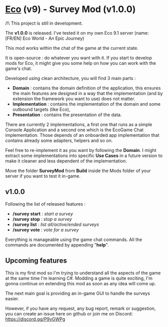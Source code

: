 # [Eco](https://www.play.eco/) (v9) - Survey Mod (v1.0.0)

/!\ This project is still in development.

The **v1.0.0** is released. I've tested it on my own Eco 9.1 server (name: [FR/EN] Eco World - An Epic Journey)

This mod works within the chat of the game at the current state.

It is open-source : do whatever you want with it. If you start to develop mods for Eco, it might give
you some help on how you can work with the game's chat.

Developed using clean architecture, you will find 3 main parts :

- **Domain** : contains the domain definition of the application, this ensures the main features are designed in a way that the implementation (and by extension the framework you want to use) does not matter.
- **Implementation** : contains the implementation of the domain and some outbound targets (like Eco),
- **Presentation** : contains the presentation of the data.

There are currently 2 implementations, a first one that runs as a simple Console Application and a second one 
which is the EcoGame Chat implementation. Those depends of an onboarded app implementation that contains already some adapters, helpers and so on.

Feel free to re-implement it as you want by following the **Domain**. I might extract some implementations into specific **Use Cases** in a future version to
make it cleaner and less dependent of the implementation.

Move the folder **SurveyMod** from **Build** inside the Mods folder of your server if you want to test it in-game.

## v1.0.0

Following the list of released features :
- **/survey start** : *start a survey*
- **/survey stop** : *stop a survey*
- **/survey list** : *list all/active/ended surveys*
- **/survey vote** : *vote for a survey*

Everything is manageable using the game chat commands. All the commands are documented by appending "**help**".

## Upcoming features

This is my first mod so I'm trying to understand all the aspects of the game at the same time I'm learning C#. Modding a game is quite exciting, I'm gonna continue on extending this mod as soon as any idea will come up.

The next main goal is providing an in-game GUI to handle the surveys easier.

However, if you have any request, any bug report, remark or suggestion, you can create an issue here on github or join me on Discord: https://discord.gg/P9vGWPg